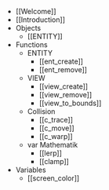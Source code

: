 - [[Welcome]]
- [[Introduction]]
- Objects
	- [[ENTITY]]
- Functions
	- ENTITY
		- [[ent_create]]
		- [[ent_remove]]
	- VIEW
		- [[view_create]]
		- [[view_remove]]
		- [[view_to_bounds]]
	- Collision
		- [[c_trace]]
		- [[c_move]]
		- [[c_warp]]
	- var Mathematik
		- [[lerp]]
		- [[clamp]]
- Variables
	- [[screen_color]]


